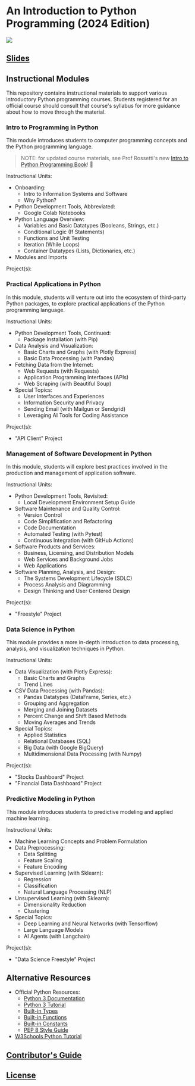 # An Introduction to Python Programming (2024 Edition)

![](https://www.perforce.com/sites/default/files/image/2018-08/image-blog-enterprises-investing-python%20(2).jpg)

## [Slides](https://docs.google.com/presentation/d/1ZuRTKyTh9gc6Hs2ihloUBOH-Ju_U2IjVpDOjgptgipg/edit?usp=sharing)

## Instructional Modules

This repository contains instructional materials to support various introductory Python programming courses. Students registered for an official course should consult that course's syllabus for more guidance about how to move through the material.

### Intro to Programming in Python

This module introduces students to computer programming concepts and the Python programming language.

> NOTE: for updated course materials, see Prof Rossetti's new [Intro to Python Programming Book](https://prof-rossetti.github.io/intro-software-dev-python-book/)! 📖

Instructional Units:

  + Onboarding:
    + Intro to Information Systems and Software
    + Why Python?
  + Python Development Tools, Abbreviated:
    + Google Colab Notebooks
  + Python Language Overview:
    + Variables and Basic Datatypes (Booleans, Strings, etc.)
    + Conditional Logic (If Statements)
    + Functions and Unit Testing
    + Iteration (While Loops)
    + Container Datatypes (Lists, Dictionaries, etc.)
  + Modules and Imports

Project(s):

### Practical Applications in Python

In this module, students will venture out into the ecosystem of third-party Python packages, to explore practical applications of the Python programming language.

Instructional Units:

  + Python Development Tools, Continued:
    + Package Installation (with Pip)
  + Data Analysis and Visualization:
    + Basic Charts and Graphs (with Plotly Express)
    + Basic Data Processing (with Pandas)
  + Fetching Data from the Internet:
    + Web Requests (with Requests)
    + Application Programming Interfaces (APIs)
    + Web Scraping (with Beautiful Soup)
  + Special Topics:
    + User Interfaces and Experiences
    + Information Security and Privacy
    + Sending Email (with Mailgun or Sendgrid)
    + Leveraging AI Tools for Coding Assistance

Project(s):
  + "API Client" Project

### Management of Software Development in Python

In this module, students will explore best practices involved in the production and management of application software.

Instructional Units:

  + Python Development Tools, Revisited:
    + Local Development Environment Setup Guide
  + Software Maintenance and Quality Control:
    + Version Control
    + Code Simplification and Refactoring
    + Code Documentation
    + Automated Testing (with Pytest)
    + Continuous Integration (with GitHub Actions)
  + Software Products and Services:
    + Business, Licensing, and Distribution Models
    + Web Services and Background Jobs
    + Web Applications
  + Software Planning, Analysis, and Design:
    + The Systems Development Lifecycle (SDLC)
    + Process Analysis and Diagramming
    + Design Thinking and User Centered Design

Project(s):
  + "Freestyle" Project


### Data Science in Python

This module provides a more in-depth introduction to data processing, analysis, and visualization techniques in Python.

Instructional Units:

  + Data Visualization (with Plotly Express):
    + Basic Charts and Graphs
    + Trend Lines
  + CSV Data Processing (with Pandas):
    + Pandas Datatypes (DataFrame, Series, etc.)
    + Grouping and Aggregation
    + Merging and Joining Datasets
    + Percent Change and Shift Based Methods
    + Moving Averages and Trends
  + Special Topics:
    + Applied Statistics
    + Relational Databases (SQL)
    + Big Data (with Google BigQuery)
    + Multidimensional Data Processing (with Numpy)

Project(s):

  + "Stocks Dashboard" Project
  + "Financial Data Dashboard" Project

### Predictive Modeling in Python

This module introduces students to predictive modeling and applied machine learning.

Instructional Units:

  + Machine Learning Concepts and Problem Formulation
  + Data Preprocessing:
    + Data Splitting
    + Feature Scaling
    + Feature Encoding
  + Supervised Learning (with Sklearn):
    + Regression
    + Classification
    + Natural Language Processing (NLP)
  + Unsupervised Learning (with Sklearn):
    + Dimensionality Reduction
    + Clustering
  + Special Topics:
    + Deep Learning and Neural Networks (with Tensorflow)
    + Large Language Models
    + AI Agents (with Langchain)


Project(s):
  + "Data Science Freestyle" Project










## Alternative Resources

  + Official Python Resources:
    + [Python 3 Documentation](https://docs.python.org/3/reference/index.html)
    + [Python 3 Tutorial](https://docs.python.org/3/tutorial/index.html)
    + [Built-in Types](https://docs.python.org/3/library/stdtypes.html)
    + [Built-in Functions](https://docs.python.org/3/library/functions.html)
    + [Built-in Constants](https://docs.python.org/3/library/constants.html)
    + [PEP 8 Style Guide](https://www.python.org/dev/peps/pep-0008/)
  + [W3Schools Python Tutorial](https://www.w3schools.com/python/)

## [Contributor's Guide](/CONTRIBUTING.md)

## [License](/LICENSE.md)
